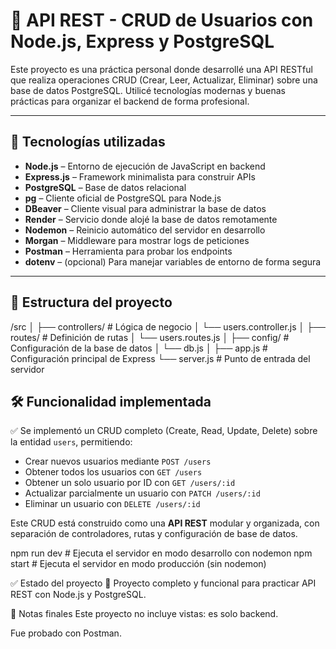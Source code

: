 # 🧠 API REST - CRUD de Usuarios con Node.js, Express y PostgreSQL

Este proyecto es una práctica personal donde desarrollé una API RESTful que realiza operaciones CRUD (Crear, Leer, Actualizar, Eliminar) sobre una base de datos PostgreSQL. Utilicé tecnologías modernas y buenas prácticas para organizar el backend de forma profesional.

---

## 🚀 Tecnologías utilizadas

- **Node.js** – Entorno de ejecución de JavaScript en backend
- **Express.js** – Framework minimalista para construir APIs
- **PostgreSQL** – Base de datos relacional
- **pg** – Cliente oficial de PostgreSQL para Node.js
- **DBeaver** – Cliente visual para administrar la base de datos
- **Render** – Servicio donde alojé la base de datos remotamente
- **Nodemon** – Reinicio automático del servidor en desarrollo
- **Morgan** – Middleware para mostrar logs de peticiones
- **Postman** – Herramienta para probar los endpoints
- **dotenv** – (opcional) Para manejar variables de entorno de forma segura

---

## 📁 Estructura del proyecto


/src
│
├── controllers/ # Lógica de negocio
│ └── users.controller.js
│
├── routes/ # Definición de rutas
│ └── users.routes.js
│
├── config/ # Configuración de la base de datos
│ └── db.js
│
├── app.js # Configuración principal de Express
└── server.js # Punto de entrada del servidor

## 🛠 Funcionalidad implementada

✅ Se implementó un CRUD completo (Create, Read, Update, Delete) sobre la entidad `users`, permitiendo:

- Crear nuevos usuarios mediante `POST /users`
- Obtener todos los usuarios con `GET /users`
- Obtener un solo usuario por ID con `GET /users/:id`
- Actualizar parcialmente un usuario con `PATCH /users/:id`
- Eliminar un usuario con `DELETE /users/:id`

Este CRUD está construido como una **API REST** modular y organizada, con separación de controladores, rutas y configuración de base de datos.


npm run dev # Ejecuta el servidor en modo desarrollo con nodemon npm start # Ejecuta el servidor en modo producción (sin nodemon)

✅ Estado del proyecto 🔧 Proyecto completo y funcional para practicar API REST con Node.js y PostgreSQL.


📌 Notas finales Este proyecto no incluye vistas: es solo backend.

Fue probado con Postman.
